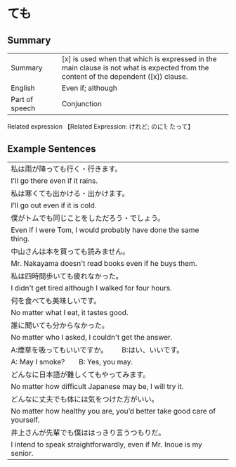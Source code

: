 # ても

## Summary

<table><tr>   <td>Summary<td>   <td>[x] is used when that which is expressed in the main clause is not what is expected from the content of the dependent ([x]) clause.</td><tr><tr>   <td>English<td>   <td>Even if; although</td><tr><tr>   <td>Part of speech<td>   <td>Conjunction</td><tr></table><tr>   <td>Related expression<td>   <td>【Related Expression: けれど; のに1; たって】</td><tr></table></table>

## Example Sentences

<table><tr><td>私は雨が降っても行く・行きます。<td><tr><tr><td>I'll go there even if it rains.<td><tr><tr><td>私は寒くても出かける・出かけます。<td><tr><tr><td>I'll go out even if it is cold.<td><tr><tr><td>僕がトムでも同じことをしただろう・でしょう。<td><tr><tr><td>Even if I were Tom, I would probably have done the same thing.<td><tr><tr><td>中山さんは本を買っても読みません。<td><tr><tr><td>Mr. Nakayama doesn't read books even if he buys them.<td><tr><tr><td>私は四時間歩いても疲れなかった。<td><tr><tr><td>I didn't get tired although I walked for four hours.<td><tr><tr><td>何を食べても美味しいです。<td><tr><tr><td>No matter what I eat, it tastes good.<td><tr><tr><td>誰に聞いても分からなかった。<td><tr><tr><td>No matter who I asked, I couldn't get the answer.<td><tr><tr><td>A:煙草を吸ってもいいですか。  B:はい、いいです。<td><tr><tr><td>A: May I smoke?&emsp;&emsp;B: Yes, you may.<td><tr><tr><td>どんなに日本語が難しくてもやってみます。<td><tr><tr><td>No matter how difficult Japanese may be, I will try it.<td><tr><tr><td>どんなに丈夫でも体には気をつけた方がいい。<td><tr><tr><td>No matter how healthy you are, you’d better take good care of yourself.<td><tr><tr><td>井上さんが先輩でも僕ははっきり言うつもりだ。<td><tr><tr><td>I intend to speak straightforwardly, even if Mr. Inoue is my senior.<td><tr></table>

